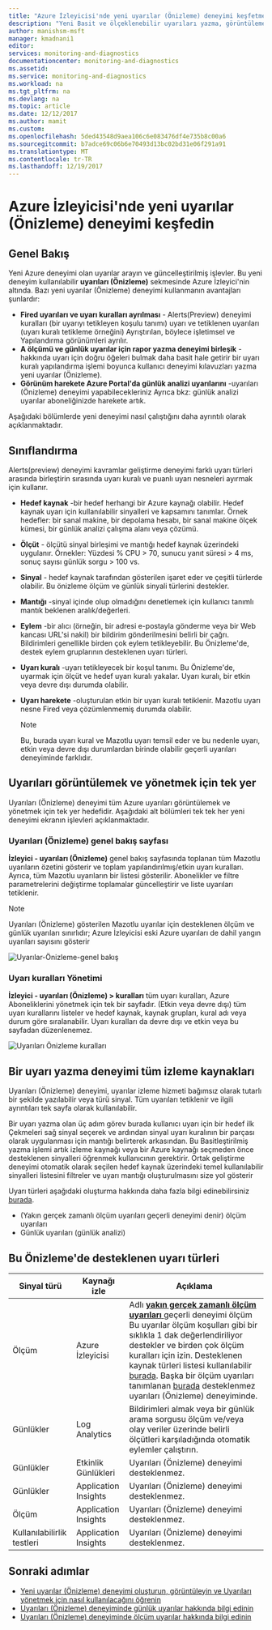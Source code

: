 ```yaml
---
title: "Azure İzleyicisi'nde yeni uyarılar (Önizleme) deneyimi keşfetme | Microsoft Docs"
description: "Yeni Basit ve ölçeklenebilir uyarıları yazma, görüntüleme ve daha kolay Uyarıları yönetme Azure yapar nasıl deneyimini anlama"
author: manishsm-msft
manager: kmadnani1
editor: 
services: monitoring-and-diagnostics
documentationcenter: monitoring-and-diagnostics
ms.assetid: 
ms.service: monitoring-and-diagnostics
ms.workload: na
ms.tgt_pltfrm: na
ms.devlang: na
ms.topic: article
ms.date: 12/12/2017
ms.author: mamit
ms.custom: 
ms.openlocfilehash: 5ded43548d9aea106c6e083476df4e735b8c00a6
ms.sourcegitcommit: b7adce69c06b6e70493d13bc02bd31e06f291a91
ms.translationtype: MT
ms.contentlocale: tr-TR
ms.lasthandoff: 12/19/2017
---
```

# <a name="explore-the-new-alerts-preview-experience-in-azure-monitor"></a>Azure İzleyicisi'nde yeni uyarılar (Önizleme) deneyimi keşfedin

## <a name="overview"></a>Genel Bakış
 Yeni Azure deneyimi olan uyarılar arayın ve güncelleştirilmiş işlevler. Bu yeni deneyim kullanılabilir **uyarıları (Önizleme)** sekmesinde Azure İzleyici'nin altında. Bazı yeni uyarılar (Önizleme) deneyimi kullanmanın avantajları şunlardır:

 - **Fired uyarıları ve uyarı kuralları ayrılması** - Alerts(Preview) deneyimi kuralları (bir uyarıyı tetikleyen koşulu tanımı) uyarı ve tetiklenen uyarıları (uyarı kuralı tetikleme örneğini) Ayrıştırılan, böylece işletimsel ve Yapılandırma görünümleri ayrılır. 
 - **A ölçümü ve günlük uyarılar için rapor yazma deneyimi birleşik** - hakkında uyarı için doğru öğeleri bulmak daha basit hale getirir bir uyarı kuralı yapılandırma işlemi boyunca kullanıcı deneyimi kılavuzları yazma yeni uyarılar (Önizleme). 
 - **Görünüm harekete Azure Portal'da günlük analizi uyarılarını** -uyarıları (Önizleme) deneyimi yapabilecekleriniz Ayrıca bkz: günlük analizi uyarılar aboneliğinizde harekete artık.  

Aşağıdaki bölümlerde yeni deneyimi nasıl çalıştığını daha ayrıntılı olarak açıklanmaktadır. 

## <a name="taxonomy"></a>Sınıflandırma
Alerts(preview) deneyimi kavramlar geliştirme deneyimi farklı uyarı türleri arasında birleştirin sırasında uyarı kuralı ve puanlı uyarı nesneleri ayırmak için kullanır.

- **Hedef kaynak** -bir hedef herhangi bir Azure kaynağı olabilir. Hedef kaynak uyarı için kullanılabilir sinyalleri ve kapsamını tanımlar. Örnek hedefler: bir sanal makine, bir depolama hesabı, bir sanal makine ölçek kümesi, bir günlük analizi çalışma alanı veya çözümü. 

- **Ölçüt** - ölçütü sinyal birleşimi ve mantığı hedef kaynak üzerindeki uygulanır. Örnekler: Yüzdesi % CPU > 70, sunucu yanıt süresi > 4 ms, sonuç sayısı günlük sorgu > 100 vs. 

- **Sinyal** - hedef kaynak tarafından gösterilen işaret eder ve çeşitli türlerde olabilir. Bu önizleme ölçüm ve günlük sinyali türlerini destekler.

- **Mantığı** -sinyal içinde olup olmadığını denetlemek için kullanıcı tanımlı mantık beklenen aralık/değerleri.  
 
- **Eylem** -bir alıcı (örneğin, bir adresi e-postayla gönderme veya bir Web kancası URL'si nakil) bir bildirim gönderilmesini belirli bir çağrı. Bildirimleri genellikle birden çok eylem tetikleyebilir. Bu Önizleme'de, destek eylem gruplarının desteklenen uyarı türleri.  
 
- **Uyarı kuralı** -uyarı tetikleyecek bir koşul tanımı. Bu Önizleme'de, uyarmak için ölçüt ve hedef uyarı kuralı yakalar. Uyarı kuralı, bir etkin veya devre dışı durumda olabilir. 
 
- **Uyarı harekete** -oluşturulan etkin bir uyarı kuralı tetiklenir. Mazotlu uyarı nesne Fired veya çözümlenmemiş durumda olabilir.

    > [!NOTE]
    > Bu, burada uyarı kural ve Mazotlu uyarı temsil eder ve bu nedenle uyarı, etkin veya devre dışı durumlardan birinde olabilir geçerli uyarıları deneyiminde farklıdır.
    >

## <a name="single-place-to-view-and-manage-alerts"></a>Uyarıları görüntülemek ve yönetmek için tek yer
Uyarıları (Önizleme) deneyimi tüm Azure uyarıları görüntülemek ve yönetmek için tek yer hedefidir. Aşağıdaki alt bölümleri tek tek her yeni deneyimi ekranın işlevleri açıklanmaktadır.

### <a name="alerts-preview-overview-page"></a>Uyarıları (Önizleme) genel bakış sayfası
**İzleyici - uyarıları (Önizleme)** genel bakış sayfasında toplanan tüm Mazotlu uyarıların özetini gösterir ve toplam yapılandırılmış/etkin uyarı kuralları. Ayrıca, tüm Mazotlu uyarıların bir listesi gösterilir. Abonelikler ve filtre parametrelerini değiştirme toplamalar güncelleştirir ve liste uyarıları tetiklenir.

> [!NOTE]
> Uyarıları (Önizleme) gösterilen Mazotlu uyarılar için desteklenen ölçüm ve günlük uyarıları sınırlıdır; Azure İzleyicisi eski Azure uyarıları de dahil yangın uyarıları sayısını gösterir

 ![Uyarılar-Önizleme-genel bakış](./media/monitoring-overview-unified/alerts-preview-overview.png) 

### <a name="alert-rules-management"></a>Uyarı kuralları Yönetimi
**İzleyici - uyarıları (Önizleme) > kuralları** tüm uyarı kuralları, Azure Aboneliklerini yönetmek için tek bir sayfadır. (Etkin veya devre dışı) tüm uyarı kurallarını listeler ve hedef kaynak, kaynak grupları, kural adı veya durum göre sıralanabilir. Uyarı kuralları da devre dışı ve etkin veya bu sayfadan düzenlenemez.  

 ![Uyarıları Önizleme kuralları](./media/monitoring-overview-unified/alerts-preview-rules.png)


## <a name="one-alert-authoring-experience-across-all-monitoring-sources"></a>Bir uyarı yazma deneyimi tüm izleme kaynakları
Uyarıları (Önizleme) deneyimi, uyarılar izleme hizmeti bağımsız olarak tutarlı bir şekilde yazılabilir veya türü sinyal. Tüm uyarıları tetiklenir ve ilgili ayrıntıları tek sayfa olarak kullanılabilir.  
 
Bir uyarı yazma olan üç adım görev burada kullanıcı uyarı için bir hedef ilk Çekmeleri sağ sinyal seçerek ve ardından sinyal uyarı kuralının bir parçası olarak uygulanması için mantığı belirterek arkasından. Bu Basitleştirilmiş yazma işlemi artık izleme kaynağı veya bir Azure kaynağı seçmeden önce desteklenen sinyalleri öğrenmek kullanıcının gerektirir. Ortak geliştirme deneyimi otomatik olarak seçilen hedef kaynak üzerindeki temel kullanılabilir sinyalleri listesini filtreler ve uyarı mantığı oluşturulmasını size yol gösterir

Uyarı türleri aşağıdaki oluşturma hakkında daha fazla bilgi edinebilirsiniz [burada](monitor-alerts-unified-usage.md). 
- (Yakın gerçek zamanlı ölçüm uyarıları geçerli deneyimi denir) ölçüm uyarıları
- Günlük uyarıları (günlük analizi)
 

## <a name="alert-types-supported-in-this-preview"></a>Bu Önizleme'de desteklenen uyarı türleri


| **Sinyal türü** | **Kaynağı izle** | **Açıklama** | 
|-------------|----------------|-------------|
| Ölçüm | Azure İzleyicisi | Adlı [ **yakın gerçek zamanlı ölçüm uyarıları** ](monitoring-near-real-time-metric-alerts.md) geçerli deneyimi ölçüm Bu uyarılar ölçüm koşulları gibi bir sıklıkla 1 dak değerlendiriliyor destekler ve birden çok ölçüm kuralları için izin. Desteklenen kaynak türleri listesi kullanılabilir [burada](monitoring-near-real-time-metric-alerts.md#what-resources-can-i-create-near-real-time-metric-alerts-for). Başka bir ölçüm uyarıları tanımlanan [burada](monitoring-overview-alerts.md#alerts-in-different-azure-services) desteklenmez uyarıları (Önizleme) deneyiminde.|
| Günlükler  | Log Analytics | Bildirimleri almak veya bir günlük arama sorgusu ölçüm ve/veya olay veriler üzerinde belirli ölçütleri karşıladığında otomatik eylemler çalıştırın.|
| Günlükler  | Etkinlik Günlükleri | Uyarıları (Önizleme) deneyimi desteklenmez. |
| Günlükler  | Application Insights | Uyarıları (Önizleme) deneyimi desteklenmez. |
| Ölçüm | Application Insights | Uyarıları (Önizleme) deneyimi desteklenmez. |
| Kullanılabilirlik testleri | Application Insights | Uyarıları (Önizleme) deneyimi desteklenmez. |


## <a name="next-steps"></a>Sonraki adımlar
- [Yeni uyarılar (Önizleme) deneyimi oluşturun, görüntüleyin ve Uyarıları yönetmek için nasıl kullanılacağını öğrenin](monitor-alerts-unified-usage.md)
- [Uyarıları (Önizleme) deneyiminde günlük uyarılar hakkında bilgi edinin](monitor-alerts-unified-log.md)
- [Uyarıları (Önizleme) deneyiminde ölçüm uyarılar hakkında bilgi edinin](monitoring-near-real-time-metric-alerts.md)

